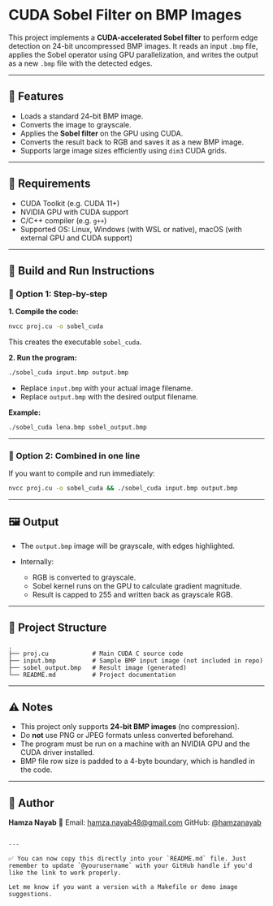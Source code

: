 # CUDA Sobel Filter on BMP Images

This project implements a **CUDA-accelerated Sobel filter** to perform edge detection on 24-bit uncompressed BMP images. It reads an input `.bmp` file, applies the Sobel operator using GPU parallelization, and writes the output as a new `.bmp` file with the detected edges.

---

## 📌 Features

- Loads a standard 24-bit BMP image.
- Converts the image to grayscale.
- Applies the **Sobel filter** on the GPU using CUDA.
- Converts the result back to RGB and saves it as a new BMP image.
- Supports large image sizes efficiently using `dim3` CUDA grids.

---

## 🧰 Requirements

- CUDA Toolkit (e.g. CUDA 11+)
- NVIDIA GPU with CUDA support
- C/C++ compiler (e.g. `g++`)
- Supported OS: Linux, Windows (with WSL or native), macOS (with external GPU and CUDA support)

---

## 🔧 Build and Run Instructions

### 🔹 Option 1: Step-by-step

**1. Compile the code:**

```bash
nvcc proj.cu -o sobel_cuda
````

This creates the executable `sobel_cuda`.

**2. Run the program:**

```bash
./sobel_cuda input.bmp output.bmp
```

* Replace `input.bmp` with your actual image filename.
* Replace `output.bmp` with the desired output filename.

**Example:**

```bash
./sobel_cuda lena.bmp sobel_output.bmp
```

---

### 🔹 Option 2: Combined in one line

If you want to compile and run immediately:

```bash
nvcc proj.cu -o sobel_cuda && ./sobel_cuda input.bmp output.bmp
```

---

## 🖼️ Output

* The `output.bmp` image will be grayscale, with edges highlighted.
* Internally:

  * RGB is converted to grayscale.
  * Sobel kernel runs on the GPU to calculate gradient magnitude.
  * Result is capped to 255 and written back as grayscale RGB.

---

## 📂 Project Structure

```
.
├── proj.cu            # Main CUDA C source code
├── input.bmp          # Sample BMP input image (not included in repo)
├── sobel_output.bmp   # Result image (generated)
└── README.md          # Project documentation
```

---

## ⚠️ Notes

* This project only supports **24-bit BMP images** (no compression).
* Do **not** use PNG or JPEG formats unless converted beforehand.
* The program must be run on a machine with an NVIDIA GPU and the CUDA driver installed.
* BMP file row size is padded to a 4-byte boundary, which is handled in the code.

---

## 👤 Author

**Hamza Nayab**
📧 Email: [hamza.nayab48@gmail.com](mailto:hamza.nayab48@gmail.com)
GitHub: [@hamzanayab](https://github.com/hamzanayab)

```

---

✅ You can now copy this directly into your `README.md` file. Just remember to update `@yourusername` with your GitHub handle if you'd like the link to work properly.

Let me know if you want a version with a Makefile or demo image suggestions.
```
